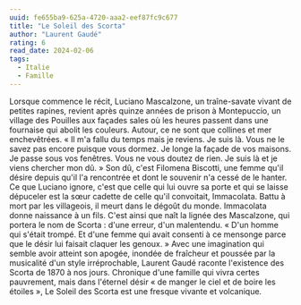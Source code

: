 ```yaml
---
uuid: fe655ba9-625a-4720-aaa2-eef87fc9c677
title: "Le Soleil des Scorta"
author: "Laurent Gaudé"
rating: 6
read_date: 2024-02-06
tags:
  - Italie
  - Famille
---
```


Lorsque commence le récit, Luciano Mascalzone, un traîne-savate vivant de petites rapines, revient après quinze années de prison à Montepuccio, un village des Pouilles aux façades sales où les heures passent dans une fournaise qui abolit les couleurs. Autour, ce ne sont que collines et mer enchevêtrées. « Il m'a fallu du temps mais je reviens. Je suis là. Vous ne le savez pas encore puisque vous dormez. Je longe la façade de vos maisons. Je passe sous vos fenêtres. Vous ne vous doutez de rien. Je suis là et je viens chercher mon dû. » Son dû, c'est Filomena Biscotti, une femme qu'il désire depuis qu'il l'a rencontrée et dont le souvenir n'a cessé de le hanter. Ce que Luciano ignore, c'est que celle qui lui ouvre sa porte et qui se laisse dépuceler est la sœur cadette de celle qu'il convoitait, Immacolata. Battu à mort par les villageois, il meurt dans le dégoût du monde. Immacolata donne naissance à un fils. C'est ainsi que naît la lignée des Mascalzone, qui portera le nom de Scorta : d'une erreur, d'un malentendu. « D'un homme qui s'était trompé. Et d'une femme qui avait consenti à ce mensonge parce que le désir lui faisait claquer les genoux. »
Avec une imagination qui semble avoir atteint son apogée, inondée de fraîcheur et poussée par la musicalité d'un style irréprochable, Laurent Gaudé raconte l'existence des Scorta de 1870 à nos jours. Chronique d'une famille qui vivra certes pauvrement, mais dans l'éternel désir « de manger le ciel et de boire les étoiles », Le Soleil des Scorta est une fresque vivante et volcanique.